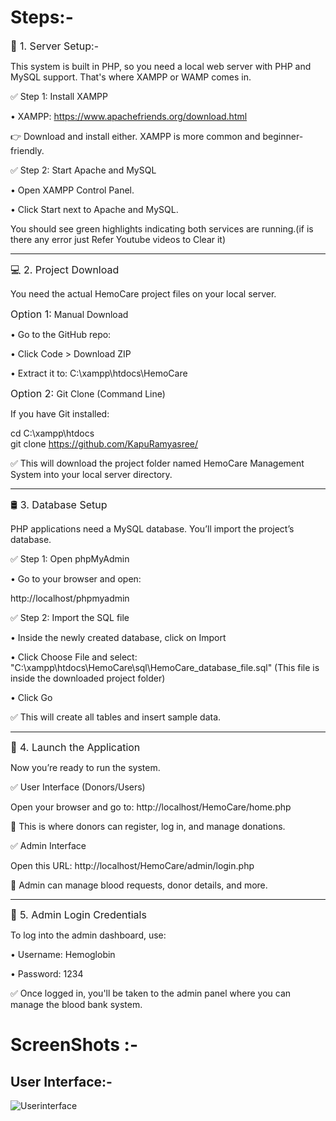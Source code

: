 # Steps:-

<font size="3">🧱 1. Server Setup:-</font>

This system is built in PHP, so you need a local web server with PHP and MySQL support. That's where XAMPP or WAMP comes in.

✅ Step 1: Install XAMPP

•	XAMPP: https://www.apachefriends.org/download.html

👉 Download and install either. XAMPP is more common and beginner-friendly.

✅ Step 2: Start Apache and MySQL

•	Open XAMPP Control Panel.

•	Click Start next to Apache and MySQL.

You should see green highlights indicating both services are running.(if is there any error just Refer Youtube videos to Clear it)
________________________________________
<font size="3">💻 2. Project Download</font>

You need the actual HemoCare project files on your local server.

<font size="3">Option 1:</font>
 Manual Download

•	Go to the GitHub repo:

•	Click Code > Download ZIP

•	Extract it to: C:\xampp\htdocs\HemoCare

<font size="3">Option 2: </font>
Git Clone (Command Line)

If you have Git installed:

cd C:\xampp\htdocs\
git clone https://github.com/KapuRamyasree/

✅ This will download the project folder named HemoCare Management System into your local server directory.
________________________________________
<font size="3">🛢 3. Database Setup</font>

PHP applications need a MySQL database. You’ll import the project’s database.

✅ Step 1: Open phpMyAdmin

•	Go to your browser and open:

http://localhost/phpmyadmin

✅ Step 2: Import the SQL file

•	Inside the newly created database, click on Import

•	Click Choose File and select:
"C:\xampp\htdocs\HemoCare\sql\HemoCare_database_file.sql"
(This file is inside the downloaded project folder)

•	Click Go

✅ This will create all tables and insert sample data.
________________________________________
<font size="3">🚀 4. Launch the Application</font>

Now you’re ready to run the system.

✅ User Interface (Donors/Users)

Open your browser and go to:
http://localhost/HemoCare/home.php

📌 This is where donors can register, log in, and manage donations.

✅ Admin Interface

Open this URL:
http://localhost/HemoCare/admin/login.php

📌 Admin can manage blood requests, donor details, and more.
________________________________________
<font size="3">🔐 5. Admin Login Credentials</font>

To log into the admin dashboard, use:

•	Username: Hemoglobin 

•	Password: 1234

✅ Once logged in, you'll be taken to the admin panel where you can manage the blood bank system.

# ScreenShots :- 
## User Interface:-
![Userinterface](https://github.com/user-attachments/assets/831f0936-36cc-423b-b6a1-e906a284246a)


[//]: # (### About us:-)

[//]: # (![About us.png]&#40;About%20us.png&#41;)

[//]: # (### Why Donate Blood:-)

[//]: # (![Why Donate Blood.png]&#40;Why%20Donate%20Blood.png&#41;)

[//]: # (### Donate Blood:-)

[//]: # (![Become Donor.png]&#40;Become%20Donor.png&#41;)

[//]: # (### Need Blood:-)

[//]: # (![Need Blood.png]&#40;Need%20Blood.png&#41;)

[//]: # (### Contact us:-)

[//]: # (![Contact us.png]&#40;Contact%20us.png&#41;)

[//]: # (## User Interface:-)

[//]: # (### Login Page:-)

[//]: # (![Login Page.png]&#40;Login%20Page.png&#41;)

[//]: # (### Dashboard :-)

[//]: # (![Dashboard.png]&#40;Dashboard.png&#41;)

[//]: # (### Add Donor:-)

[//]: # (### Donors List:-)

[//]: # (### Contact Us Query:-)

[//]: # (### Manage Pages:-)

[//]: # (### Upload Contact Info:-)

[//]: # (### Change Password:-)
